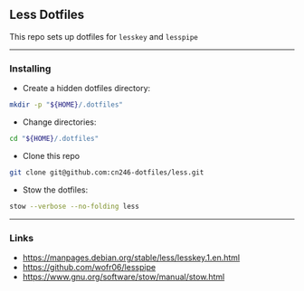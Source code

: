 ## Less Dotfiles

This repo sets up dotfiles for `lesskey` and `lesspipe`

----

### Installing
- Create a hidden dotfiles directory:
```bash
mkdir -p "${HOME}/.dotfiles"
```

- Change directories:
```bash
cd "${HOME}/.dotfiles"
```

- Clone this repo
```bash
git clone git@github.com:cn246-dotfiles/less.git
```

- Stow the dotfiles:
```bash
stow --verbose --no-folding less
```

----

### Links
- https://manpages.debian.org/stable/less/lesskey.1.en.html
- https://github.com/wofr06/lesspipe
- https://www.gnu.org/software/stow/manual/stow.html
